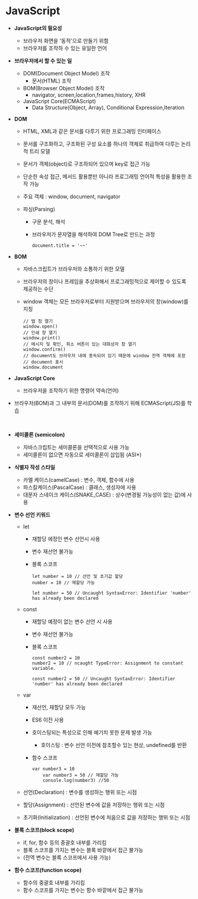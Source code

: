 # JavaScript



- **JavaScript의 필요성**

  - 브라우저 화면을 '동적'으로 만들기 위함
  - 브라우저를 조작하 수 있는 유일한 언어

  

- **브라우저에서 할 수 있는 일**

  - DOM(Document Object Model) 조작
    - 문서(HTML) 조작
  - BOM(Browser Object Model) 조작
    - navigator, screen,location,frames,history, XHR
  - JavaScript Core(ECMAScript)
    - Data Structure(Object, Array), Conditional Expression,Iteration

  

- **DOM**

  - HTML, XML과 같은 문서를 다루기 위한 프로그래밍 인터페이스

  - 문서를 구조화하고, 구조화된 구성 요소를 하나의 객체로 취급하여 다루는 논리적 트리 모델

  - 문서가 객체(object)로 구조하되어 있으며 key로 접근 가능

  - 단순한 속성 접근, 메서드 활용뿐만 아니라 프로그래밍 언어적 특성을 활용한 조작 가능

  - 주요 객체 : window, document, navigator

  - 파싱(Parsing) 

    - 구문 분석, 해석

    - 브라우저가 문자열을 해석하여 DOM Tree로 만드는 과정

      ```
      document.title = '~~'
      ```

      

- **BOM**

  - 자바스크립트가 브라우저와 소통하기 위한 모델

  - 브라우저의 창이나 프레임을 추상화해서 프로그래밍적으로 제어할 수 있도록 제공하는 수단

  - window 객체는 모든 브라우저로부터 지원받으며 브라우저의 창(window)를 지칭

    ```
    // 탭 창 열기
    window.open()
    // 인쇄 창 열기
    window.print()
    // 메시지 및 확인, 취소 버튼이 있는 대화상자 창 열기
    window.confirm()
    // document도 브라우저 내에 종속되어 있기 때문에 window 전역 객체에 포함
    // document 표시
    window.document
    ```

    

- **JavaScript Core**

  - 브라우저을 조작하기 위한 명령어 약속(언어)

  

- 브라우저(BOM)과 그 내부의 문서(DOM)를 조작하기 위해 ECMAScript(JS)를 학습

​	

- **세미콜론 (semicolon)**
  - 자바스크립트는 세미콜론을 선택적으로 사용 가능
  - 세미콜론이 없으면 자동으로 세미콜론이 삽입됨 (ASI*)



- **식별자 작성 스타일**
  - 카멜 케이스(camelCase) : 변수, 객체, 함수에 사용
  - 파스칼케이스(PascalCase) : 클래스, 생성자에 사용
  - 대문자 스네이크 케이스(SNAKE_CASE) : 상수(변경될 가능성이 없는 값)에 사용



- **변수 선언 키워드**

  - let

    - 재할당 에정인 변수 선언시 사용

    - 변수 재선언 불가능

    - 블록 스코프

      ```
      let number = 10 // 선언 및 초기값 할당
      number = 10 // 재할당 가능
      
      let number = 50 // Uncaught SyntaxError: Identifier 'number' has already been declared
      ```

  - const

    - 재할당 예정이 없는 변수 선언 시 사용

    - 변수 재선언 불가능

    - 블록 스코프

      ```
      const number2 = 10 
      number2 = 10 // ncaught TypeError: Assignment to constant variable.
      
      const number2 = 50 // Uncaught SyntaxError: Identifier 'number' has already been declared
      ```

  - var

    - 재선언, 재할당 모두 가능

    - ES6 이전 사용

    - 호이스팅되는 특성으로 인해 예기치 못한 문제 발생 가능

      - 호이스팅 : 변수 선언 이전에 참조할수 있는 현상, undefined를 반환

    - 함수 스코프

      ```
      var number3 = 10
          var number3 = 50 // 재할당 가능
          console.log(number3) //50
      ```

      

  - 선언(Declaration) : 변수를 생성하는 행위 또는 시점

  - 할당(Assignment) : 선언된 변수에 값을 저장하는 행위 또는 시점

  - 초기화(Initialization) : 선언된 변수에 처음으로 값을 저장하는 행위 또는 시점



- **블록 스코프(block scope)**

  - if, for, 함수 등의 중괄호 내부를 가리킴
  - 블록 스코프를 가지는 변수는 블록 바깥에서 접근 불가능
  - (전역 변수는 블록 스코프에서 사용 가능)

  

- **함수 스코프(function scope)**

  - 함수의 중괄호 내부를 가리킴
  - 함수 스코프를 가지는 변수는 함수 바깥에서 접근 불가능

  

